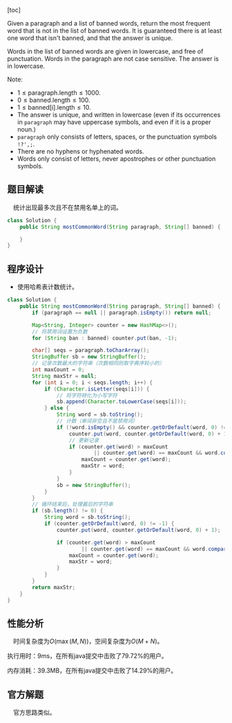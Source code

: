 [toc]

Given a paragraph and a list of banned words, return the most frequent word that is not in the list of banned words.  It is guaranteed there is at least one word that isn't banned, and that the answer is unique.

Words in the list of banned words are given in lowercase, and free of punctuation.  Words in the paragraph are not case sensitive.  The answer is in lowercase.



Note:

* $1 \le \text{paragraph.length} \le 1000$.
* $0 \le \text{banned.length} \le 100$.
* $1 \le \text{banned[i].length} \le 10$.
* The answer is unique, and written in lowercase (even if its occurrences in `paragraph` may have uppercase symbols, and even if it is a proper noun.)
* `paragraph` only consists of letters, spaces, or the punctuation symbols `!?',;`.
* There are no hyphens or hyphenated words.
* Words only consist of letters, never apostrophes or other punctuation symbols.



## 题目解读

&emsp;统计出现最多次且不在禁用名单上的词。

```java
class Solution {
    public String mostCommonWord(String paragraph, String[] banned) {

    }
}
```

## 程序设计

* 使用哈希表计数统计。

```java
class Solution {
    public String mostCommonWord(String paragraph, String[] banned) {
        if (paragraph == null || paragraph.isEmpty()) return null;

        Map<String, Integer> counter = new HashMap<>();
        // 将禁用词设置为负数
        for (String ban : banned) counter.put(ban, -1);

        char[] seqs = paragraph.toCharArray();
        StringBuffer sb = new StringBuffer();
        // 记录次数最大的字符串（次数相同则取字典序较小的）
        int maxCount = 0;
        String maxStr = null;
        for (int i = 0; i < seqs.length; i++) {
            if (Character.isLetter(seqs[i])) {
                // 将字符转化为小写字符
                sb.append(Character.toLowerCase(seqs[i]));
            } else {
                String word = sb.toString();
                // 计数（单词非空且不是禁用词）
                if (!word.isEmpty() && counter.getOrDefault(word, 0) != -1) {
                    counter.put(word, counter.getOrDefault(word, 0) + 1);
					// 更新记录
                    if (counter.get(word) > maxCount
                            || counter.get(word) == maxCount && word.compareTo(maxStr) < 0) {
                        maxCount = counter.get(word);
                        maxStr = word;
                    }
                }
                sb = new StringBuffer();
            }
        }
        // 循环结束后，处理最后的字符串
        if (sb.length() != 0) {
            String word = sb.toString();
            if (counter.getOrDefault(word, 0) != -1) {
                counter.put(word, counter.getOrDefault(word, 0) + 1);

                if (counter.get(word) > maxCount
                        || counter.get(word) == maxCount && word.compareTo(maxStr) < 0) {
                    maxCount = counter.get(word);
                    maxStr = word;
                }
            }
        }
        return maxStr;
    }
}
```

## 性能分析

&emsp;时间复杂度为$O(\max(M,N))$，空间复杂度为$O(M + N)$。

执行用时：9ms，在所有java提交中击败了79.72%的用户。

内存消耗：39.3MB，在所有java提交中击败了14.29%的用户。

## 官方解题

&emsp;官方思路类似。